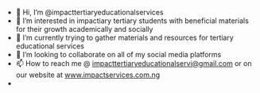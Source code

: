 - 👋 Hi, I’m @impacttertiaryeducationalservices
- 👀 I’m interested in impactiary tertiary students with beneficial materials for their growth academically and socially
- 🌱 I’m currently trying to gather materials and resources for tertiary educational services
- 💞️ I’m looking to collaborate on all of my social media platforms
- 📫 How to reach me @ impacttertiaryeducationalservi@gmail.com or on our website  at www.impactservices.com.ng
- 

<!---
impacttertiaryeducationalservices/impacttertiaryeducationalservices is a ✨ special ✨ repository because its `README.md` (this file) appears on your GitHub profile.
You can click the Preview link to take a look at your changes.
--->
